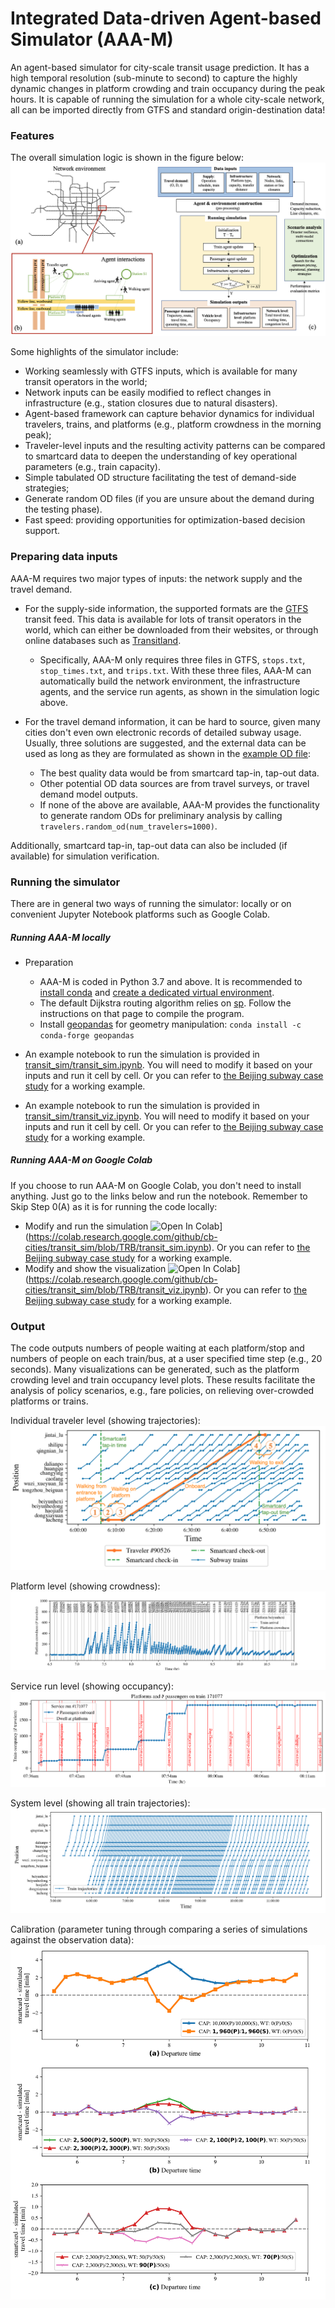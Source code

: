 # Integrated Data-driven Agent-based Simulator (AAA-M)

An agent-based simulator for city-scale transit usage prediction. It has a high temporal resolution (sub-minute to second) to capture the highly dynamic changes in platform crowding and train occupancy during the peak hours. It is capable of running the simulation for a whole city-scale network, all can be imported directly from GTFS and standard origin-destination data!

### Features
The overall simulation logic is shown in the figure below:
![Simulation logic](images/simulation_logic.png)

Some highlights of the simulator include:
* Working seamlessly with GTFS inputs, which is available for many transit operators in the world;
* Network inputs can be easily modified to reflect changes in infrastructure (e.g., station closures due to natural disasters).
* Agent-based framework can capture behavior dynamics for individual travelers, trains, and platforms (e.g., platform crowdness in the morning peak);
* Traveler-level inputs and the resulting activity patterns can be compared to smartcard data to deepen the understanding of key operational parameters (e.g., train capacity).
* Simple tabulated OD structure facilitating the test of demand-side strategies;
* Generate random OD files (if you are unsure about the demand during the testing phase).
* Fast speed: providing opportunities for optimization-based decision support.


### Preparing data inputs
AAA-M requires two major types of inputs: the network supply and the travel demand.

* For the supply-side information, the supported formats are the [GTFS](https://gtfs.org) transit feed. This data is available for lots of transit operators in the world, which can either be downloaded from their websites, or through online databases such as [Transitland](https://www.transit.land/map).
    - Specifically, AAA-M only requires three files in GTFS, `stops.txt`, `stop_times.txt`, and `trips.txt`. With these three files, AAA-M can automatically build the network environment, the infrastructure agents, and the service run agents, as shown in the simulation logic above.

* For the travel demand information, it can be hard to source, given many cities don't even own electronic records of detailed subway usage. Usually, three solutions are suggested, and the external data can be used as long as they are formulated as shown in the [example OD file](working_example_beijing_subway/inputs/beijing_line6_od.csv):
    - The best quality data would be from smartcard tap-in, tap-out data.
    - Other potential OD data sources are from travel surveys, or travel demand model outputs.
    - If none of the above are available, AAA-M provides the functionality to generate random ODs for preliminary analysis by calling `travelers.random_od(num_travelers=1000)`.

Additionally, smartcard tap-in, tap-out data can also be included (if available) for simulation verification.


### Running the simulator
There are in general two ways of running the simulator: locally or on convenient Jupyter Notebook platforms such as Google Colab.

##### Running AAA-M locally
* Preparation
    * AAA-M is coded in Python 3.7 and above. It is recommended to [install conda](https://docs.conda.io/projects/conda/en/latest/user-guide/install/index.html) and [create a dedicated virtual environment](https://docs.conda.io/projects/conda/en/latest/user-guide/tasks/manage-environments.html).
    * The default Dijkstra routing algorithm relies on [sp](https://github.com/cb-cities/sp). Follow the instructions on that page to compile the program.
    * Install [geopandas](https://geopandas.org/en/stable/) for geometry manipulation: `conda install -c conda-forge geopandas`

* An example notebook to run the simulation is provided in [transit_sim/transit_sim.ipynb](transit_sim/transit_sim.ipynb). You will need to modify it based on your inputs and run it cell by cell. Or you can refer to [the Beijing subway case study](working_example_beijing_subway) for a working example.
* An example notebook to run the simulation is provided in [transit_sim/transit_viz.ipynb](transit_sim/transit_viz.ipynb). You will need to modify it based on your inputs and run it cell by cell. Or you can refer to [the Beijing subway case study](working_example_beijing_subway) for a working example.

##### Running AAA-M on Google Colab
If you choose to run AAA-M on Google Colab, you don't need to install anything. Just go to the links below and run the notebook. Remember to Skip Step 0(A) as it is for running the code locally:
* Modify and run the simulation ![Open In Colab](https://colab.research.google.com/assets/colab-badge.svg)](https://colab.research.google.com/github/cb-cities/transit_sim/blob/TRB/transit_sim.ipynb). Or you can refer to [the Beijing subway case study](working_example_beijing_subway) for a working example.
* Modify and show the visualization ![Open In Colab](https://colab.research.google.com/assets/colab-badge.svg)](https://colab.research.google.com/github/cb-cities/transit_sim/blob/TRB/transit_viz.ipynb). Or you can refer to [the Beijing subway case study](working_example_beijing_subway) for a working example.

### Output

The code outputs numbers of people waiting at each platform/stop and numbers of people on each train/bus, at a user specified time step (e.g., 20 seconds). Many visualizations can be generated, such as the platform crowding level and train occupancy level plots. These results facilitate the analysis of policy scenarios, e.g., fare policies, on relieving over-crowded platforms or trains.

Individual traveler level (showing trajectories): 
![Traveler trajectory](images/trace_plot_individual_traveler.png)

Platform level (showing crowdness):
![Platform crowdness](images/platform_crowdness_downward-beiyunhexi.png)

Service run level (showing occupancy):
![Train occupancy](images/train_occupancy_tripid_171077_before.png)

System level (showing all train trajectories):
![All train trajectories](images/trace_plot_all_trains.png)

Calibration (parameter tuning through comparing a series of simulations against the observation data):
![Calibration plot](images/line_6_tune_cap_tt.png)